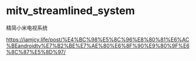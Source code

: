 # mitv_streamlined_system
精简小米电视系统

https://iamjcy.life/post/%E4%BC%98%E5%8C%96%E8%80%81%E6%AC%BEandroidtv%E7%B2%BE%E7%AE%80%E6%8F%90%E9%80%9F%E6%8C%87%E5%8D%97/
